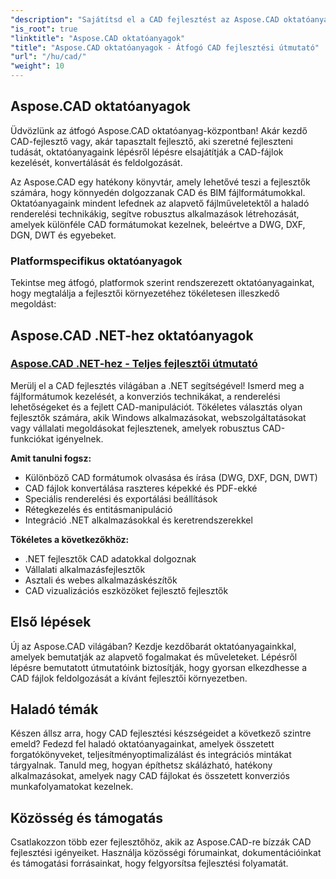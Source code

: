 ```yaml
---
"description": "Sajátítsd el a CAD fejlesztést az Aspose.CAD oktatóanyagaival. Tanuld meg, hogyan hozhatsz létre, konvertálhatsz és manipulálhatsz CAD fájlokat különböző platformokon és formátumokban átfogó útmutatók és példák segítségével."
"is_root": true
"linktitle": "Aspose.CAD oktatóanyagok"
"title": "Aspose.CAD oktatóanyagok - Átfogó CAD fejlesztési útmutató"
"url": "/hu/cad/"
"weight": 10
---
```


## Aspose.CAD oktatóanyagok

Üdvözlünk az átfogó Aspose.CAD oktatóanyag-központban! Akár kezdő CAD-fejlesztő vagy, akár tapasztalt fejlesztő, aki szeretné fejleszteni tudását, oktatóanyagaink lépésről lépésre elsajátítják a CAD-fájlok kezelését, konvertálását és feldolgozását.

Az Aspose.CAD egy hatékony könyvtár, amely lehetővé teszi a fejlesztők számára, hogy könnyedén dolgozzanak CAD és BIM fájlformátumokkal. Oktatóanyagaink mindent lefednek az alapvető fájlműveletektől a haladó renderelési technikákig, segítve robusztus alkalmazások létrehozását, amelyek különféle CAD formátumokat kezelnek, beleértve a DWG, DXF, DGN, DWT és egyebeket.

### Platformspecifikus oktatóanyagok

Tekintse meg átfogó, platformok szerint rendszerezett oktatóanyagainkat, hogy megtalálja a fejlesztői környezetéhez tökéletesen illeszkedő megoldást:

## Aspose.CAD .NET-hez oktatóanyagok
### [Aspose.CAD .NET-hez - Teljes fejlesztői útmutató](./net/)
Merülj el a CAD fejlesztés világában a .NET segítségével! Ismerd meg a fájlformátumok kezelését, a konverziós technikákat, a renderelési lehetőségeket és a fejlett CAD-manipulációt. Tökéletes választás olyan fejlesztők számára, akik Windows alkalmazásokat, webszolgáltatásokat vagy vállalati megoldásokat fejlesztenek, amelyek robusztus CAD-funkciókat igényelnek.

**Amit tanulni fogsz:**
- Különböző CAD formátumok olvasása és írása (DWG, DXF, DGN, DWT)
- CAD fájlok konvertálása raszteres képekké és PDF-ekké  
- Speciális renderelési és exportálási beállítások
- Rétegkezelés és entitásmanipuláció
- Integráció .NET alkalmazásokkal és keretrendszerekkel

**Tökéletes a következőkhöz:**
- .NET fejlesztők CAD adatokkal dolgoznak
- Vállalati alkalmazásfejlesztők
- Asztali és webes alkalmazáskészítők
- CAD vizualizációs eszközöket fejlesztő fejlesztők


## Első lépések

Új az Aspose.CAD világában? Kezdje kezdőbarát oktatóanyagainkkal, amelyek bemutatják az alapvető fogalmakat és műveleteket. Lépésről lépésre bemutatott útmutatóink biztosítják, hogy gyorsan elkezdhesse a CAD fájlok feldolgozását a kívánt fejlesztői környezetben.

## Haladó témák

Készen állsz arra, hogy CAD fejlesztési készségeidet a következő szintre emeld? Fedezd fel haladó oktatóanyagainkat, amelyek összetett forgatókönyveket, teljesítményoptimalizálást és integrációs mintákat tárgyalnak. Tanuld meg, hogyan építhetsz skálázható, hatékony alkalmazásokat, amelyek nagy CAD fájlokat és összetett konverziós munkafolyamatokat kezelnek.

## Közösség és támogatás

Csatlakozzon több ezer fejlesztőhöz, akik az Aspose.CAD-re bízzák CAD fejlesztési igényeiket. Használja közösségi fórumainkat, dokumentációinkat és támogatási forrásainkat, hogy felgyorsítsa fejlesztési folyamatát.